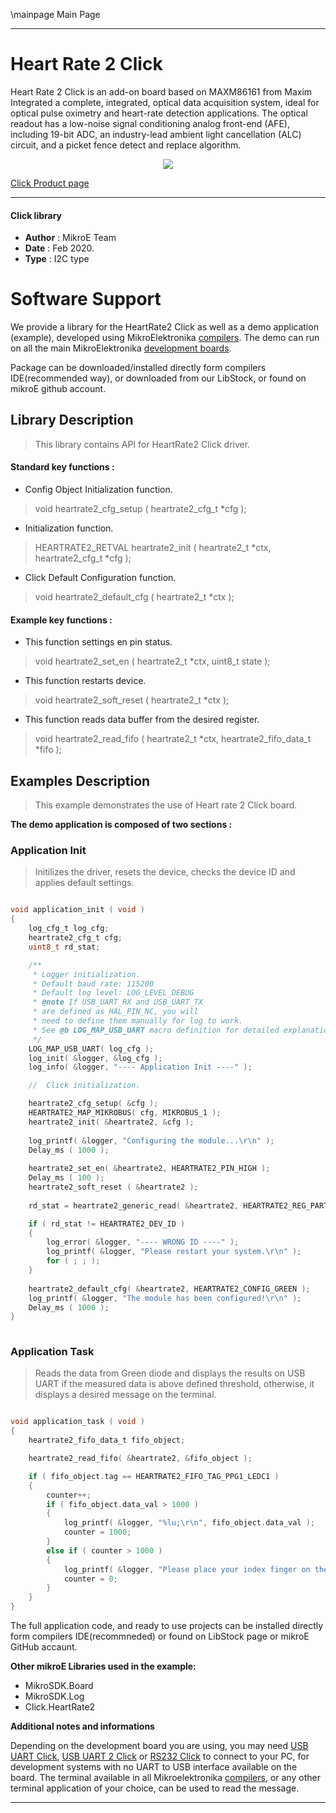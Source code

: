 \mainpage Main Page
 
---
# Heart Rate 2 Click

Heart Rate 2 Click is an add-on board based on MAXM86161 from Maxim Integrated a complete, integrated, optical data acquisition system, ideal for optical pulse oximetry and heart-rate detection applications. The optical readout has a low-noise signal conditioning analog front-end (AFE), including 19-bit ADC, an industry-lead ambient light cancellation (ALC) circuit, and a picket fence detect and replace algorithm.

<p align="center">
  <img src="https://download.mikroe.com/images/click_for_ide/heartrate2_click.png">
</p>

[Click Product page](https://www.mikroe.com/heart-rate-2-click)

---


#### Click library 

- **Author**        : MikroE Team
- **Date**          : Feb 2020.
- **Type**          : I2C type


# Software Support

We provide a library for the HeartRate2 Click 
as well as a demo application (example), developed using MikroElektronika 
[compilers](https://shop.mikroe.com/compilers). 
The demo can run on all the main MikroElektronika [development boards](https://shop.mikroe.com/development-boards).

Package can be downloaded/installed directly form compilers IDE(recommended way), or downloaded from our LibStock, or found on mikroE github account. 

## Library Description

> This library contains API for HeartRate2 Click driver.

#### Standard key functions :

- Config Object Initialization function.
> void heartrate2_cfg_setup ( heartrate2_cfg_t *cfg ); 
 
- Initialization function.
> HEARTRATE2_RETVAL heartrate2_init ( heartrate2_t *ctx, heartrate2_cfg_t *cfg );

- Click Default Configuration function.
> void heartrate2_default_cfg ( heartrate2_t *ctx );


#### Example key functions :

- This function settings en pin status.
> void heartrate2_set_en ( heartrate2_t *ctx, uint8_t state );
 
- This function restarts device.
> void heartrate2_soft_reset ( heartrate2_t *ctx );

- This function reads data buffer from the desired register.
> void heartrate2_read_fifo ( heartrate2_t *ctx, heartrate2_fifo_data_t *fifo );

## Examples Description

> This example demonstrates the use of Heart rate 2 Click board.

**The demo application is composed of two sections :**

### Application Init 

> Initilizes the driver, resets the device, checks the device ID and applies default settings.

```c

void application_init ( void )
{
    log_cfg_t log_cfg;
    heartrate2_cfg_t cfg;
    uint8_t rd_stat;

    /** 
     * Logger initialization.
     * Default baud rate: 115200
     * Default log level: LOG_LEVEL_DEBUG
     * @note If USB_UART_RX and USB_UART_TX 
     * are defined as HAL_PIN_NC, you will 
     * need to define them manually for log to work. 
     * See @b LOG_MAP_USB_UART macro definition for detailed explanation.
     */
    LOG_MAP_USB_UART( log_cfg );
    log_init( &logger, &log_cfg );
    log_info( &logger, "---- Application Init ----" );

    //  Click initialization.

    heartrate2_cfg_setup( &cfg );
    HEARTRATE2_MAP_MIKROBUS( cfg, MIKROBUS_1 );
    heartrate2_init( &heartrate2, &cfg );
    
    log_printf( &logger, "Configuring the module...\r\n" );
    Delay_ms ( 1000 );
    
    heartrate2_set_en( &heartrate2, HEARTRATE2_PIN_HIGH );
    Delay_ms ( 100 );
    heartrate2_soft_reset ( &heartrate2 );
    
    rd_stat = heartrate2_generic_read( &heartrate2, HEARTRATE2_REG_PART_ID );

    if ( rd_stat != HEARTRATE2_DEV_ID )
    {
        log_error( &logger, "---- WRONG ID ----" );
        log_printf( &logger, "Please restart your system.\r\n" );
        for ( ; ; );
    }
    
    heartrate2_default_cfg( &heartrate2, HEARTRATE2_CONFIG_GREEN );
    log_printf( &logger, "The module has been configured!\r\n" );
    Delay_ms ( 1000 );
}
  
```

### Application Task

> Reads the data from Green diode and displays the results on USB UART if the measured data
> is above defined threshold, otherwise, it displays a desired message on the terminal.

```c

void application_task ( void )
{
    heartrate2_fifo_data_t fifo_object;

    heartrate2_read_fifo( &heartrate2, &fifo_object );

    if ( fifo_object.tag == HEARTRATE2_FIFO_TAG_PPG1_LEDC1 )
    {
        counter++;
        if ( fifo_object.data_val > 1000 )
        {
            log_printf( &logger, "%lu;\r\n", fifo_object.data_val );
            counter = 1000;
        }
        else if ( counter > 1000 )
        {
            log_printf( &logger, "Please place your index finger on the sensor.\r\n" );
            counter = 0;
        }
    }
}  

```

The full application code, and ready to use projects can be  installed directly form compilers IDE(recommneded) or found on LibStock page or mikroE GitHub accaunt.

**Other mikroE Libraries used in the example:** 

- MikroSDK.Board
- MikroSDK.Log
- Click.HeartRate2

**Additional notes and informations**

Depending on the development board you are using, you may need 
[USB UART Click](https://shop.mikroe.com/usb-uart-click), 
[USB UART 2 Click](https://shop.mikroe.com/usb-uart-2-click) or 
[RS232 Click](https://shop.mikroe.com/rs232-click) to connect to your PC, for 
development systems with no UART to USB interface available on the board. The 
terminal available in all Mikroelektronika 
[compilers](https://shop.mikroe.com/compilers), or any other terminal application 
of your choice, can be used to read the message.



---
